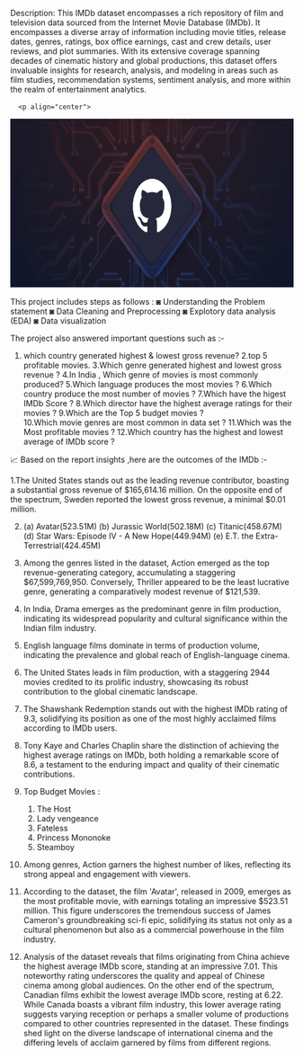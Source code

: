 Description:
             This IMDb dataset encompasses a rich repository of film and television data sourced from the Internet Movie Database (IMDb). It encompasses a diverse array of information including movie titles, release dates, genres, ratings, box office earnings, cast and crew details, user reviews, and plot summaries. With its extensive coverage spanning decades of cinematic history and global productions, this dataset offers invaluable insights for research, analysis, and modeling in areas such as film studies, recommendation systems, sentiment analysis, and more within the realm of entertainment analytics.

      <p align="center">
  <img width="600" height="300" src="New folder/yceo3xk3of14d3hbdkdp.webp">
</p>

This project includes steps as follows :
                                   ◙ Understanding the Problem statement
                                   ◙ Data Cleaning and Preprocessing
                                   ◙ Explotory data analysis (EDA)
                                   ◙ Data visualization


The project also answered important questions such as :-

1. which country generated highest & lowest gross revenue?
2.top 5 profitable movies.
3.Which genre generated highest and lowest gross revenue ?
4.In India , Which genre of movies is most commonly produced?
5.Which language produces the most movies ?	
6.Which country produce the most number of movies ?
7.Which have the higest IMDb Score ?
8.Which director have the highest average ratings for their movies ?
9.Which are the Top 5 budget movies ?	
10.Which movie genres are most common in data set ?
11.Which was the Most profitable movies	?
12.Which country has the highest and lowest average of IMDb score ?



📈 Based on the report insights ,here are the outcomes of the IMDb :-

1.The United States stands out as the leading revenue contributor, boasting a substantial gross revenue of $165,614.16 million. On the opposite end of the spectrum, Sweden reported the lowest gross revenue, a minimal $0.01 million.

2. (a) Avatar(523.51M)
   (b) Jurassic World(502.18M)
   (c) Titanic(458.67M)
   (d) Star Wars: Episode IV - A New Hope(449.94M)
   (e) E.T. the Extra-Terrestrial(424.45M)

3. Among the genres listed in the dataset, Action emerged as the top revenue-generating category, accumulating a staggering $67,599,769,950. Conversely, Thriller appeared to be the least lucrative genre, generating a comparatively modest revenue of $121,539.

4. In India, Drama emerges as the predominant genre in film production, indicating its widespread popularity and cultural significance within the Indian film industry.

5. English language films dominate in terms of production volume, indicating the prevalence and global reach of English-language cinema.

6. The United States leads in film production, with a staggering 2944 movies credited to its prolific industry, showcasing its robust contribution to the global cinematic landscape.

7. The Shawshank Redemption stands out with the highest IMDb rating of 9.3, solidifying its position as one of the most highly acclaimed films according to IMDb users.

8. Tony Kaye and Charles Chaplin share the distinction of achieving the highest average ratings on IMDb, both holding a remarkable score of 8.6, a testament to the enduring impact and quality of their cinematic contributions.

9. Top Budget Movies :																
	1. The Host																
	2. Lady vengeance																
	3. Fateless																
	4. Princess Mononoke																
	5. Steamboy	

10. Among genres, Action garners the highest number of likes, reflecting its strong appeal and engagement with viewers.

11. According to the dataset, the film 'Avatar', released in 2009, emerges as the most profitable movie, with earnings totaling an impressive $523.51 million. This figure underscores the tremendous success of James Cameron's groundbreaking sci-fi epic, solidifying its status not only as a cultural phenomenon but also as a commercial powerhouse in the film industry.

12. Analysis of the dataset reveals that films originating from China achieve the highest average IMDb score, standing at an impressive 7.01. This noteworthy rating underscores the quality and appeal of Chinese cinema among global audiences. On the other end of the spectrum, Canadian films exhibit the lowest average IMDb score, resting at 6.22. While Canada boasts a vibrant film industry, this lower average rating suggests varying reception or perhaps a smaller volume of productions compared to other countries represented in the dataset. These findings shed light on the diverse landscape of international cinema and the differing levels of acclaim garnered by films from different regions.
